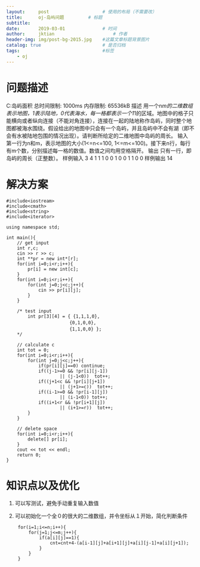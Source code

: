```yaml
---
layout:     post   				    # 使用的布局（不需要改）
title:      oj-岛屿问题			# 标题 
subtitle:  	 
date:       2019-03-01				# 时间
author:     jktian 						# 作者
header-img: img/post-bg-2015.jpg 	#这篇文章标题背景图片
catalog: true 						# 是否归档
tags:								#标签
    - oj
---
```


# 问题描述
C:岛屿面积
总时间限制:  1000ms  内存限制:  65536kB
描述
用一个n*m的二维数组表示地图，1表示陆地，0代表海水，每一格都表示一个1*1的区域。地图中的格子只能横向或者纵向连接（不能对角连接），连接在一起的陆地称作岛屿，同时整个地图都被海水围绕。假设给出的地图中只会有一个岛屿，并且岛屿中不会有湖（即不会有水被陆地包围的情况出现）。请判断所给定的二维地图中岛屿的周长。
输入
第一行为n和m，表示地图的大小(1<=n<=100, 1<=m<=100)。接下来n行，每行有m个数，分别描述每一格的数值。数值之间均用空格隔开。
输出
只有一行，即岛屿的周长（正整数）。
样例输入
3 4
1 1 1 0
0 1 0 0
1 1 0 0
样例输出
14

# 解决方案
    #include<iostream>
    #include<cmath>
    #include<string>
    #include<iterator>
    
    using namespace std;
    
    int main(){
        // get input
        int r,c;
        cin >> r >> c;
        int **pr = new int*[r];
        for(int i=0;i<r;i++){
            pr[i] = new int[c];
        }
        for(int i=0;i<r;i++){
            for(int j=0;j<c;j++){
                cin >> pr[i][j];
            }
        }
    
        /* test input
            int pr[3][4] = { {1,1,1,0},
                          　{0,1,0,0},
                          　{1,1,0,0} };
        */
    
        // calculate c
        int tot = 0;
        for(int i=0;i<r;i++){
            for(int j=0;j<c;j++){
                if(pr[i][j]==0) continue;
                if((j-1>=0 && !pr[i][j-1])
                        || (j-1<0))  tot++;
                if((j+1<c && !pr[i][j+1])
                        || (j+1>=c))  tot++;
                if((i-1>=0 && !pr[i-1][j])
                        || (i-1<0)) tot++;
                if((i+1<r && !pr[i+1][j])
                        || (i+1>=r))  tot++;
            }
        }
    
        // delete space
        for(int i=0;i<r;i++){
            delete[] pr[i];
        }
        cout << tot << endl;
        return 0;
    }

# 知识点以及优化
1. 可以写测试，避免手动重复输入数值
2. 可以初始化一个全０的很大的二维数组，并令坐标从１开始，简化判断条件

        for(i=1;i<=n;i++){
            for(j=1;j<=m;j++){
                if(a[i][j]==1){
                    cnt=cnt+4-(a[i-1][j]+a[i+1][j]+a[i][j-1]+a[i][j+1]);
                }
            }
        }